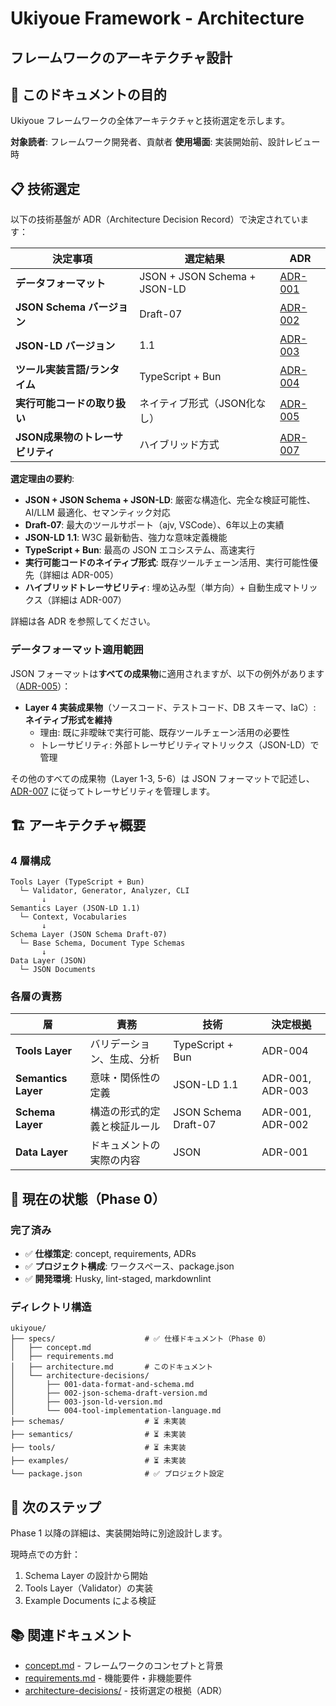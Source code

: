 # Ukiyoue Framework - Architecture

## フレームワークのアーキテクチャ設計

## 🎯 このドキュメントの目的

Ukiyoue フレームワークの全体アーキテクチャと技術選定を示します。

**対象読者**: フレームワーク開発者、貢献者
**使用場面**: 実装開始前、設計レビュー時

## 📋 技術選定

以下の技術基盤が ADR（Architecture Decision Record）で決定されています：

| 決定事項                         | 選定結果                     | ADR                                                                     |
| -------------------------------- | ---------------------------- | ----------------------------------------------------------------------- |
| **データフォーマット**           | JSON + JSON Schema + JSON-LD | [ADR-001](architecture-decisions/001-data-format-and-schema.md)         |
| **JSON Schema バージョン**       | Draft-07                     | [ADR-002](architecture-decisions/002-json-schema-draft-version.md)      |
| **JSON-LD バージョン**           | 1.1                          | [ADR-003](architecture-decisions/003-json-ld-version.md)                |
| **ツール実装言語/ランタイム**    | TypeScript + Bun             | [ADR-004](architecture-decisions/004-tool-implementation-language.md)   |
| **実行可能コードの取り扱い**     | ネイティブ形式（JSON化なし） | [ADR-005](architecture-decisions/005-executable-code-representation.md) |
| **JSON成果物のトレーサビリティ** | ハイブリッド方式             | [ADR-007](architecture-decisions/007-json-artifact-traceability.md)     |

**選定理由の要約**:

- **JSON + JSON Schema + JSON-LD**: 厳密な構造化、完全な検証可能性、AI/LLM 最適化、セマンティック対応
- **Draft-07**: 最大のツールサポート（ajv, VSCode）、6年以上の実績
- **JSON-LD 1.1**: W3C 最新勧告、強力な意味定義機能
- **TypeScript + Bun**: 最高の JSON エコシステム、高速実行
- **実行可能コードのネイティブ形式**: 既存ツールチェーン活用、実行可能性優先（詳細は ADR-005）
- **ハイブリッドトレーサビリティ**: 埋め込み型（単方向）+ 自動生成マトリックス（詳細は ADR-007）

詳細は各 ADR を参照してください。

### データフォーマット適用範囲

JSON フォーマットは**すべての成果物**に適用されますが、以下の例外があります（[ADR-005](architecture-decisions/005-executable-code-representation.md)）：

- **Layer 4 実装成果物**（ソースコード、テストコード、DB スキーマ、IaC）: **ネイティブ形式を維持**
  - 理由: 既に非曖昧で実行可能、既存ツールチェーン活用の必要性
  - トレーサビリティ: 外部トレーサビリティマトリックス（JSON-LD）で管理

その他のすべての成果物（Layer 1-3, 5-6）は JSON フォーマットで記述し、[ADR-007](architecture-decisions/007-json-artifact-traceability.md) に従ってトレーサビリティを管理します。

## 🏗️ アーキテクチャ概要

### 4 層構成

```text
Tools Layer (TypeScript + Bun)
  └─ Validator, Generator, Analyzer, CLI
       ↓
Semantics Layer (JSON-LD 1.1)
  └─ Context, Vocabularies
       ↓
Schema Layer (JSON Schema Draft-07)
  └─ Base Schema, Document Type Schemas
       ↓
Data Layer (JSON)
  └─ JSON Documents
```

### 各層の責務

| 層                  | 責務                         | 技術                 | 決定根拠         |
| ------------------- | ---------------------------- | -------------------- | ---------------- |
| **Tools Layer**     | バリデーション、生成、分析   | TypeScript + Bun     | ADR-004          |
| **Semantics Layer** | 意味・関係性の定義           | JSON-LD 1.1          | ADR-001, ADR-003 |
| **Schema Layer**    | 構造の形式的定義と検証ルール | JSON Schema Draft-07 | ADR-001, ADR-002 |
| **Data Layer**      | ドキュメントの実際の内容     | JSON                 | ADR-001          |

## 📍 現在の状態（Phase 0）

### 完了済み

- ✅ **仕様策定**: concept, requirements, ADRs
- ✅ **プロジェクト構成**: ワークスペース、package.json
- ✅ **開発環境**: Husky, lint-staged, markdownlint

### ディレクトリ構造

```text
ukiyoue/
├── specs/                    # ✅ 仕様ドキュメント（Phase 0）
│   ├── concept.md
│   ├── requirements.md
│   ├── architecture.md       # このドキュメント
│   └── architecture-decisions/
│       ├── 001-data-format-and-schema.md
│       ├── 002-json-schema-draft-version.md
│       ├── 003-json-ld-version.md
│       └── 004-tool-implementation-language.md
├── schemas/                  # ⏳ 未実装
├── semantics/                # ⏳ 未実装
├── tools/                    # ⏳ 未実装
├── examples/                 # ⏳ 未実装
└── package.json              # ✅ プロジェクト設定
```

## 🎯 次のステップ

Phase 1 以降の詳細は、実装開始時に別途設計します。

現時点での方針：

1. Schema Layer の設計から開始
2. Tools Layer（Validator）の実装
3. Example Documents による検証

## 📚 関連ドキュメント

- [concept.md](concept.md) - フレームワークのコンセプトと背景
- [requirements.md](requirements.md) - 機能要件・非機能要件
- [architecture-decisions/](architecture-decisions/) - 技術選定の根拠（ADR）
